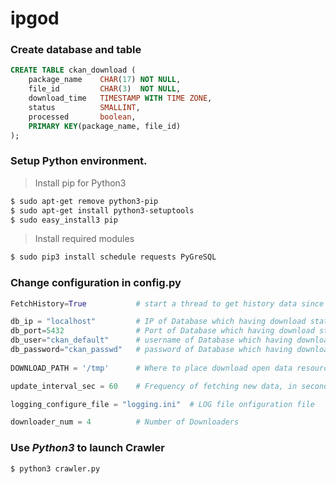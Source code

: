 # ipgod

### Create database and table
```SQL
CREATE TABLE ckan_download (
	package_name    CHAR(17) NOT NULL,
	file_id         CHAR(3)  NOT NULL, 
	download_time   TIMESTAMP WITH TIME ZONE,
	status          SMALLINT,
	processed       boolean, 
	PRIMARY KEY(package_name, file_id)
);
```

### Setup Python environment.
> Install pip for Python3
```bash
$ sudo apt-get remove python3-pip
$ sudo apt-get install python3-setuptools
$ sudo easy_install3 pip
```
> Install required modules
```bash
$ sudo pip3 install schedule requests PyGreSQL
```

### Change configuration in config.py
```python
FetchHistory=True           # start a thread to get history data since last update

db_ip = "localhost"         # IP of Database which having download status 
db_port=5432                # Port of Database which having download status 
db_user="ckan_default"      # username of Database which having download status 
db_password="ckan_passwd"   # password of Database which having download status
 
DOWNLOAD_PATH = '/tmp'      # Where to place download open data resource

update_interval_sec = 60    # Frequency of fetching new data, in second  

logging_configure_file = "logging.ini"  # LOG file onfiguration file

downloader_num = 4          # Number of Downloaders

```

### Use *Python3* to launch Crawler 
```bash
$ python3 crawler.py
```

